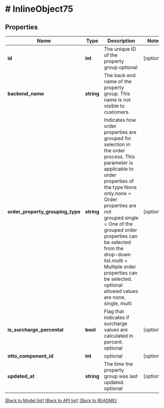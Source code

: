 # # InlineObject75

## Properties

Name | Type | Description | Notes
------------ | ------------- | ------------- | -------------
**id** | **int** | The unique ID of the property group optional | [optional] 
**backend_name** | **string** | The back end name of the property group. This name is not visible to customers. | 
**order_property_grouping_type** | **string** | Indicates how order properties are grouped for selection in the order process. This parameter is applicable to order properties of the type None only.none &#x3D; Order properties are not grouped.single &#x3D; One of the grouped order properties can be selected from the drop-down list.multi &#x3D; Multiple order properties can be selected. optional allowed values are none, single, multi | [optional] 
**is_surcharge_percental** | **bool** | Flag that indicates if surcharge values are calculated in percent. optional | [optional] 
**otto_component_id** | **int** | optional | [optional] 
**updated_at** | **string** | The time the property group was last updated. optional | [optional] 

[[Back to Model list]](../../README.md#documentation-for-models) [[Back to API list]](../../README.md#documentation-for-api-endpoints) [[Back to README]](../../README.md)


